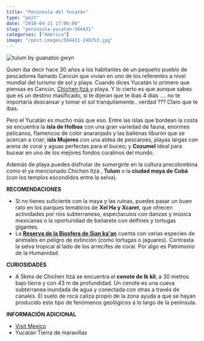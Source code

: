 ```yaml
---
title: "Península del Yucatán"
type: "post"
date: "2010-04-21 17:06:00"
slug: "peninsula-yucatan-564431"
categories: ["América"]
image: "/post-images/564431-240253.jpg"
---
```


![tulum by guanatos gwyn](/post-images/564431-240253.jpg "tulum by guanatos gwyn")

Quien iba decir hace 30 años a los habitantes de un pequeño pueblo de pescadores llamado Cancún que vivian en uno de los referentes a nivel mundial del turismo de sol y playa. Cuando dices Yucatán lo primero que piensas es Cancún, [Chichen Itzá ](http://www.missviajes.com/chichen-itza-231709)y playa. Y lo cierto es que aunque sabes que es un destino masificado, si te dijeran que te ibas 4 dias .... no te importaría descansar y tomar el sol tranquilamente.. verdad ??? Claro que te ibas.

[](/wp-content/uploads/2010/04/564431-240254.jpg)Pero el Yucatán es mucho más que eso. Entre las islas que bordean la costa se encuentra la **isla de Holbox** con una gran variedad de fauna, enormes pelícanos, flamencos de color anaranjado y las ballenas tiburón que se acercan a criar; **isla Mujeres** con una aldea de pescaroes, playas largas con arena de coral y aguas perfectas para el buceo; y **Cozumel** ideal para bucear en uno de los mejores fondos coralinos del mundo.

Además de playa puedes disfrutar de sumergirte en la cultura precolombina como el ya mencionado Chichen Itzá , **Tulum** o la **ciudad maya de Cobá** (con los templos escondidos entre la selva).

**RECOMENDACIONES**

- Si no tienes suficiente con la maya y las ruinas, puedes pasar un buen rato en los parques temáticos de **Xel Ha y Xcaret**, que ofrecen actividades por ríos subterraneso, espectaculos con danzas y música mexicanas o la oportunidad de bañarete con delfines y tortugas gigantes.
- La **[Reserva de la Biosfera de Sian ka'an](http://www.cesiak.org/indexe.htm)** cuenta con varias especies de animales en peligro de extinción (como tortugas o jaguares). Contrasta la selva tropical al lado de los arrecifes de coral. Por algo es Patrimonio de la Humanidad.

**CURIOSIDADES**

- A 5kms de Chichen Itzá se encuentra el **cenote de Ik kil**, a 30 metros bajo tierra y con 43 m de profundidad. Un cenote es una cueva subterranea inundada de agua y conectada con otras a través de canales. El suelo de roca caliza propio de la zona ayuda a que se hayan producido este tipo de fenómenos geológicos a lo largo de la península.

**INFORMACIÓN ADICIONAL**

- [Visit Mexico](http://www.visitmexico.com)
- Yucatan Tierra de maravillas